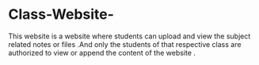 # Class-Website-
This website is a website where students can upload and view the subject related notes or files .And only the students of that respective class are authorized to view or append the content of the website .
